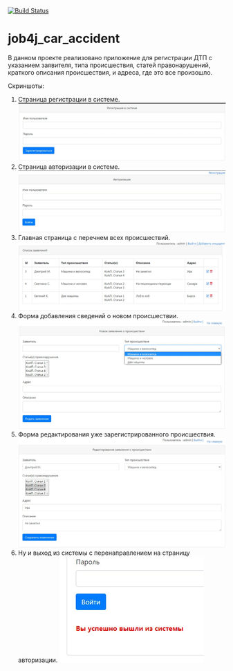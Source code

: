 [![Build Status](https://app.travis-ci.com/Azamat-Sult/job4j_car_accident.svg?branch=main)](https://app.travis-ci.com/Azamat-Sult/job4j_car_accident)
# job4j_car_accident

В данном проекте реализовано приложение для регистрации ДТП с указанием
заявителя, типа происшествия, статей правонарушений, краткого описания
происшествия, и адреса, где это все произошло.

Скриншоты:
1. Страница регистрации в системе.
   ![ScreenShot](Screenshots/Screenshot_1.jpg)
2. Страница авторизации в системе.
   ![ScreenShot](Screenshots/Screenshot_2.jpg)
3. Главная страница с перечнем всех происшествий.
   ![ScreenShot](Screenshots/Screenshot_3.jpg)
4. Форма добавления сведений о новом происшествии.
   ![ScreenShot](Screenshots/Screenshot_4.jpg)
5. Форма редактирования уже зарегистрированного происшествия.
   ![ScreenShot](Screenshots/Screenshot_5.jpg)
6. Ну и выход из системы с перенаправлением на страницу авторизации.
   ![ScreenShot](Screenshots/Screenshot_6.jpg)